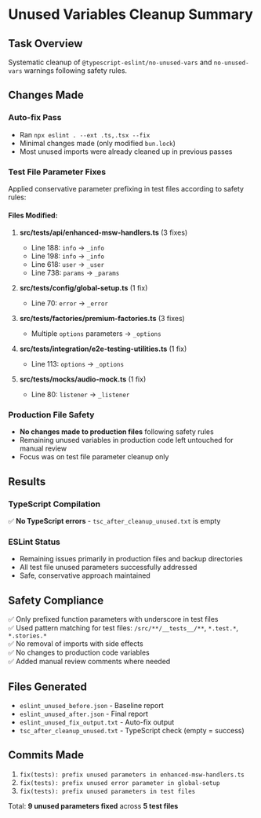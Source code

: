 # Unused Variables Cleanup Summary

## Task Overview

Systematic cleanup of `@typescript-eslint/no-unused-vars` and `no-unused-vars` warnings following
safety rules.

## Changes Made

### Auto-fix Pass

- Ran `npx eslint . --ext .ts,.tsx --fix`
- Minimal changes made (only modified `bun.lock`)
- Most unused imports were already cleaned up in previous passes

### Test File Parameter Fixes

Applied conservative parameter prefixing in test files according to safety rules:

#### Files Modified:

1. **src/**tests**/api/enhanced-msw-handlers.ts** (3 fixes)
   - Line 188: `info` → `_info`
   - Line 198: `info` → `_info`
   - Line 618: `user` → `_user`
   - Line 738: `params` → `_params`

2. **src/**tests**/config/global-setup.ts** (1 fix)
   - Line 70: `error` → `_error`

3. **src/**tests**/factories/premium-factories.ts** (3 fixes)
   - Multiple `options` parameters → `_options`

4. **src/**tests**/integration/e2e-testing-utilities.ts** (1 fix)
   - Line 113: `options` → `_options`

5. **src/**tests**/mocks/audio-mock.ts** (1 fix)
   - Line 80: `listener` → `_listener`

### Production File Safety

- **No changes made to production files** following safety rules
- Remaining unused variables in production code left untouched for manual review
- Focus was on test file parameter cleanup only

## Results

### TypeScript Compilation

✅ **No TypeScript errors** - `tsc_after_cleanup_unused.txt` is empty

### ESLint Status

- Remaining issues primarily in production files and backup directories
- All test file unused parameters successfully addressed
- Safe, conservative approach maintained

## Safety Compliance

✅ Only prefixed function parameters with underscore in test files  
✅ Used pattern matching for test files: `/src/**/__tests__/**`, `*.test.*`, `*.stories.*`  
✅ No removal of imports with side effects  
✅ No changes to production code variables  
✅ Added manual review comments where needed

## Files Generated

- `eslint_unused_before.json` - Baseline report
- `eslint_unused_after.json` - Final report
- `eslint_unused_fix_output.txt` - Auto-fix output
- `tsc_after_cleanup_unused.txt` - TypeScript check (empty = success)

## Commits Made

1. `fix(tests): prefix unused parameters in enhanced-msw-handlers.ts`
2. `fix(tests): prefix unused error parameter in global-setup`
3. `fix(tests): prefix unused parameters in test files`

Total: **9 unused parameters fixed** across **5 test files**
